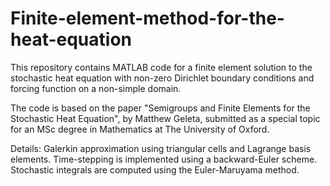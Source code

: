 # Finite-element-method-for-the-heat-equation
This repository contains MATLAB code for a finite element solution to the stochastic heat equation with non-zero
Dirichlet boundary conditions and forcing function on a non-simple domain.

The code is based on the paper "Semigroups and Finite Elements for the Stochastic Heat Equation", by Matthew Geleta,
submitted as a special topic for an MSc degree in Mathematics at The University of Oxford.

Details:
Galerkin approximation using triangular cells and Lagrange basis elements.
Time-stepping is implemented using a backward-Euler scheme.
Stochastic integrals are computed using the Euler-Maruyama method.
